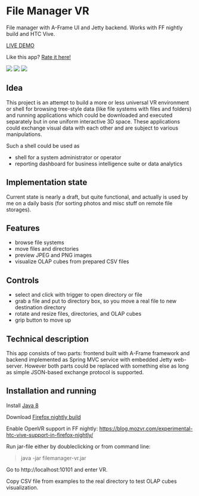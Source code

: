 # File Manager VR
File manager with A-Frame UI and Jetty backend. Works with FF nightly build and HTC Vive.

[LIVE DEMO](http://95.213.194.70/filemanager/)

Like this app? [Rate it here!](http://www.virtuleap.com/apps/details/ci)

![](https://github.com/jhspetersson/filemanager-vr/blob/master/screenshots/2.png)
![](https://github.com/jhspetersson/filemanager-vr/blob/master/screenshots/4.png)
![](https://github.com/jhspetersson/filemanager-vr/blob/master/screenshots/6.png)

## Idea

This project is an attempt to build a more or less universal VR environment or shell for browsing tree-style data (like file systems with files and folders) and running applications which could be downloaded and executed separately but in one uniform interactive 3D space. These applications could exchange visual data with each other and are subject to various manipulations.

Such a shell could be used as

* shell for a system administrator or operator
* reporting dashboard for business intelligence suite or data analytics

## Implementation state

Current state is nearly a draft, but quite functional, and actually is used by me on a daily basis (for sorting photos and misc stuff on remote file storages).

## Features

* browse file systems
* move files and directories
* preview JPEG and PNG images
* visualize OLAP cubes from prepared CSV files

## Controls

* select and click with trigger to open directory or file
* grab a file and put to directory box, so you move a real file to new destination directory
* rotate and resize files, directories, and OLAP cubes
* grip button to move up

## Technical description

This app consists of two parts: frontend built with A-Frame framework and backend implemented as Spring MVC service with embedded Jetty web-server. However both parts could be replaced with something else as long as simple JSON-based exchange protocol is supported.

## Installation and running

Install [Java 8](https://www.java.com)

Download [Firefox nightly build](https://nightly.mozilla.org/)

Enable OpenVR support in FF nightly: https://blog.mozvr.com/experimental-htc-vive-support-in-firefox-nightly/

Run jar-file either by doubleclicking or from command line:

> java -jar filemanager-vr.jar

Go to http://localhost:10101 and enter VR.

Copy CSV file from examples to the real directory to test OLAP cubes visualization.
